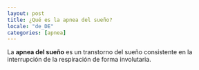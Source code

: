 ```yaml
---
layout: post
title: ¿Qué es la apnea del sueño?
locale: "de_DE"
categories: [apnea]
---
```


La **apnea del sueño** es un transtorno del sueño consistente en la interrupción de la respiración de forma involutaria.



